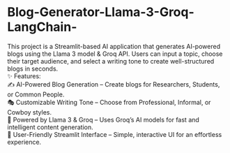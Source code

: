 # Blog-Generator-Llama-3-Groq-LangChain-
This project is a Streamlit-based AI application that generates AI-powered blogs using the Llama 3 model &amp; Groq API. Users can input a topic, choose their target audience, and select a writing tone to create well-structured blogs in seconds.
<br>
✨ Features:
<br>
✍️ AI-Powered Blog Generation – Create blogs for Researchers, Students, or Common People.
<br>
🎭 Customizable Writing Tone – Choose from Professional, Informal, or Cowboy styles.
<br>
🚀 Powered by Llama 3 & Groq – Uses Groq’s AI models for fast and intelligent content generation.
<br>
🎨 User-Friendly Streamlit Interface – Simple, interactive UI for an effortless experience.
